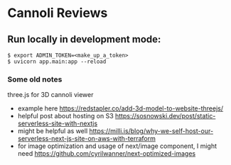 # Cannoli Reviews

## Run locally in development mode:
```
$ export ADMIN_TOKEN=<make_up_a_token>
$ uvicorn app.main:app --reload
```

### Some old notes

three.js for 3D cannoli viewer
- example here https://redstapler.co/add-3d-model-to-website-threejs/
- helpful post about hosting on S3 https://sosnowski.dev/post/static-serverless-site-with-nextjs
- might be helpful as well https://milli.is/blog/why-we-self-host-our-serverless-next-js-site-on-aws-with-terraform
- for image optimization and usage of next/image component, I might need https://github.com/cyrilwanner/next-optimized-images
